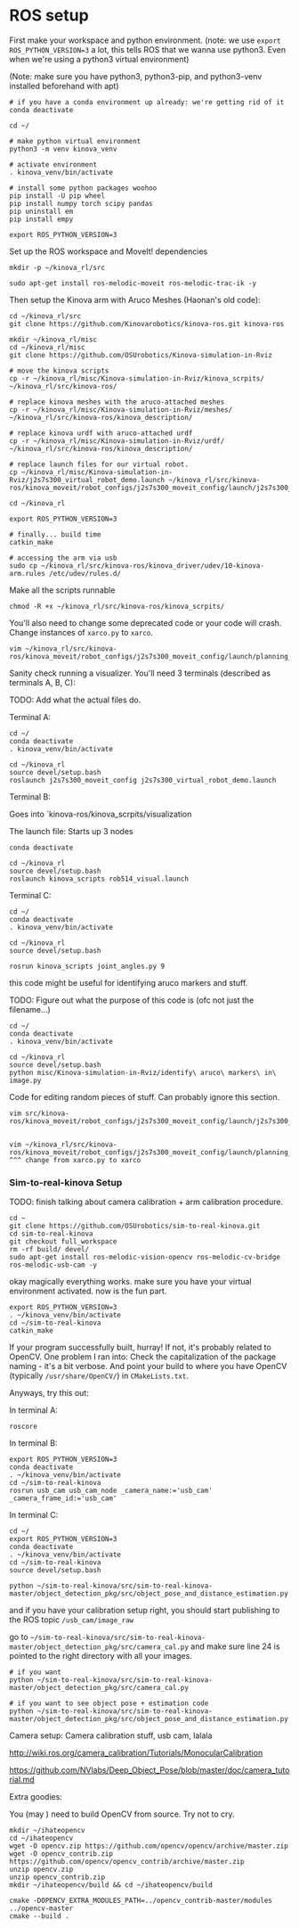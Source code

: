 # ROS setup



First make your workspace and python environment. (note: we use `export ROS_PYTHON_VERSION=3` a lot, this tells ROS that we wanna use python3. Even when we're using a python3 virtual environment)

(Note: make sure you have python3, python3-pip, and python3-venv installed beforehand with apt)


```
# if you have a conda environment up already: we're getting rid of it
conda deactivate

cd ~/

# make python virtual environment
python3 -m venv kinova_venv

# activate environment
. kinova_venv/bin/activate

# install some python packages woohoo
pip install -U pip wheel
pip install numpy torch scipy pandas
pip uninstall em
pip install empy

export ROS_PYTHON_VERSION=3
```

Set up the ROS workspace and MoveIt! dependencies

```
mkdir -p ~/kinova_rl/src

sudo apt-get install ros-melodic-moveit ros-melodic-trac-ik -y
```

Then setup the Kinova arm with Aruco Meshes (Haonan's old code):

```
cd ~/kinova_rl/src
git clone https://github.com/Kinovarobotics/kinova-ros.git kinova-ros

mkdir ~/kinova_rl/misc
cd ~/kinova_rl/misc
git clone https://github.com/OSUrobotics/Kinova-simulation-in-Rviz

# move the kinova scripts
cp -r ~/kinova_rl/misc/Kinova-simulation-in-Rviz/kinova_scrpits/ ~/kinova_rl/src/kinova-ros/

# replace kinova meshes with the aruco-attached meshes
cp -r ~/kinova_rl/misc/Kinova-simulation-in-Rviz/meshes/ ~/kinova_rl/src/kinova-ros/kinova_description/

# replace kinova urdf with aruco-attached urdf
cp -r ~/kinova_rl/misc/Kinova-simulation-in-Rviz/urdf/ ~/kinova_rl/src/kinova-ros/kinova_description/

# replace launch files for our virtual robot.
cp ~/kinova_rl/misc/Kinova-simulation-in-Rviz/j2s7s300_virtual_robot_demo.launch ~/kinova_rl/src/kinova-ros/kinova_moveit/robot_configs/j2s7s300_moveit_config/launch/j2s7s300_virtual_robot_demo.launch

cd ~/kinova_rl

export ROS_PYTHON_VERSION=3

# finally... build time
catkin_make

# accessing the arm via usb
sudo cp ~/kinova_rl/src/kinova-ros/kinova_driver/udev/10-kinova-arm.rules /etc/udev/rules.d/

```

Make all the scripts runnable

```
chmod -R +x ~/kinova_rl/src/kinova-ros/kinova_scrpits/
```

You'll also need to change some deprecated code or your code will crash. Change instances of `xarco.py` to `xarco`.

```
vim ~/kinova_rl/src/kinova-ros/kinova_moveit/robot_configs/j2s7s300_moveit_config/launch/planning_context.launch
```



Sanity check running a visualizer. You'll need 3 terminals (described as terminals A, B, C):

TODO: Add what the actual files do.



Terminal A:

```
cd ~/
conda deactivate
. kinova_venv/bin/activate

cd ~/kinova_rl
source devel/setup.bash
roslaunch j2s7s300_moveit_config j2s7s300_virtual_robot_demo.launch
```

Terminal B:

Goes into `kinova-ros/kinova_scrpits/visualization



The launch file: Starts up 3 nodes

```
conda deactivate

cd ~/kinova_rl
source devel/setup.bash
roslaunch kinova_scripts rob514_visual.launch
```

Terminal C:

```
cd ~/
conda deactivate
. kinova_venv/bin/activate

cd ~/kinova_rl
source devel/setup.bash

rosrun kinova_scripts joint_angles.py 9
```



this code might be useful for identifying aruco markers and stuff.

TODO: Figure out what the purpose of this code is (ofc not just the filename...)

```
cd ~/
conda deactivate
. kinova_venv/bin/activate

cd ~/kinova_rl
source devel/setup.bash
python misc/Kinova-simulation-in-Rviz/identify\ aruco\ markers\ in\ image.py 
```

Code for editing random pieces of stuff. Can probably ignore this section.

```
vim src/kinova-ros/kinova_moveit/robot_configs/j2s7s300_moveit_config/launch/j2s7s300_virtual_robot_demo.launch


vim ~/kinova_rl/src/kinova-ros/kinova_moveit/robot_configs/j2s7s300_moveit_config/launch/planning_context.launch
^^^ change from xarco.py to xarco
```





### Sim-to-real-kinova Setup

TODO: finish talking about camera calibration + arm calibration procedure.

```
cd ~
git clone https://github.com/OSUrobotics/sim-to-real-kinova.git
cd sim-to-real-kinova
git checkout full_workspace
rm -rf build/ devel/
sudo apt-get install ros-melodic-vision-opencv ros-melodic-cv-bridge ros-melodic-usb-cam -y
```



okay magically everything works. make sure you have your virtual environment activated. now is the fun part.

```
export ROS_PYTHON_VERSION=3
. ~/kinova_venv/bin/activate
cd ~/sim-to-real-kinova
catkin_make
```

If your program successfully built, hurray! If not, it's probably related to OpenCV. One problem I ran into: Check the capitalization of the package naming - it's a bit verbose. And point your build to where you have OpenCV (typically `/usr/share/OpenCV/`) in `CMakeLists.txt`.

Anyways, try this out:

In terminal A:

```
roscore
```

In terminal B:

```
export ROS_PYTHON_VERSION=3
conda deactivate
. ~/kinova_venv/bin/activate
cd ~/sim-to-real-kinova
rosrun usb_cam usb_cam_node _camera_name:='usb_cam' _camera_frame_id:='usb_cam' 
```

In terminal C:

```
cd ~/
export ROS_PYTHON_VERSION=3
conda deactivate
. ~/kinova_venv/bin/activate
cd ~/sim-to-real-kinova
source devel/setup.bash

python ~/sim-to-real-kinova/src/sim-to-real-kinova-master/object_detection_pkg/src/object_pose_and_distance_estimation.py
```





and if you have your calibration setup right, you should start publishing to  the ROS topic `/usb_cam/image_raw`

go to `~/sim-to-real-kinova/src/sim-to-real-kinova-master/object_detection_pkg/src/camera_cal.py` and make sure line 24 is pointed to the right directory with all your images.

```
# if you want 
python ~/sim-to-real-kinova/src/sim-to-real-kinova-master/object_detection_pkg/src/camera_cal.py

# if you want to see object pose + estimation code
python ~/sim-to-real-kinova/src/sim-to-real-kinova-master/object_detection_pkg/src/object_pose_and_distance_estimation.py
```







Camera setup: Camera calibration stuff, usb cam, lalala

http://wiki.ros.org/camera_calibration/Tutorials/MonocularCalibration

https://github.com/NVlabs/Deep_Object_Pose/blob/master/doc/camera_tutorial.md



Extra goodies:

You (may ) need to build OpenCV from source. Try not to cry.

```
mkdir ~/ihateopencv
cd ~/ihateopencv
wget -O opencv.zip https://github.com/opencv/opencv/archive/master.zip
wget -O opencv_contrib.zip https://github.com/opencv/opencv_contrib/archive/master.zip
unzip opencv.zip
unzip opencv_contrib.zip
mkdir ~/ihateopencv/build && cd ~/ihateopencv/build

cmake -DOPENCV_EXTRA_MODULES_PATH=../opencv_contrib-master/modules ../opencv-master
cmake --build .
```

